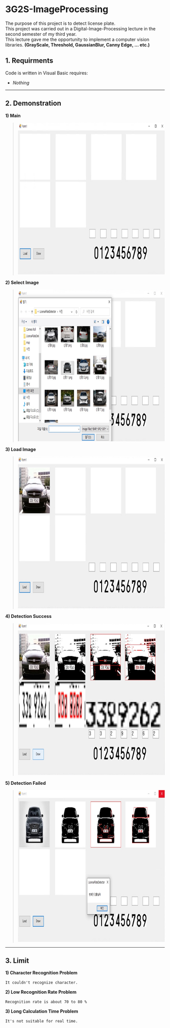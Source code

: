 # 3G2S-ImageProcessing
The purpose of this project is to detect license plate. <br/>
This project was carried out in a Digital-Image-Processing lecture in the second semester of my third year. <br/>
This lecture gave me the opportunity to implement a computer vision libraries.
**(GrayScale, Threshold, GaussianBlur, Canny Edge, ... etc.)**

## 1. Requirments
Code is written in Visual Basic requires:
* _Nothing_

----------

## 2. Demonstration
**1) Main** <br/>
> <img src="./README/Img/1.jpg" width="640" height="480">

**2) Select Image**
> <img src="./README/Img/2.jpg" width="640" height="480">

**3) Load Image**
> <img src="./README/Img/3.jpg" width="640" height="480">

**4) Detection Success**
> <img src="./README/Img/4.jpg" width="640" height="480">

**5) Detection Failed**
> <img src="./README/Img/5.jpg" width="640" height="480">

----------

## 3. Limit ##
**1) Character Recognition Problem**
```
It couldn't recognize character.
```

**2) Low Recognition Rate Problem**
```
Recognition rate is about 70 to 80 %
```

**3) Long Calculation Time Problem**
```
It's not suitable for real time. 
```
